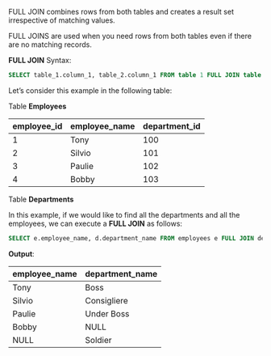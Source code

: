 FULL JOIN combines rows from both tables and creates a result set irrespective of matching values. 

FULL JOINS are used when you need rows from both tables even if there are no matching records.

**FULL JOIN** Syntax:

```sql
SELECT table_1.column_1, table_2.column_1 FROM table 1 FULL JOIN table 2 ON table_1.column_2 = table_2.column_2;
```

Let’s consider this example in the following table:

Table **Employees**

|  employee_id | employee_name | department_id |
|----------|----------|------|
| 1 | Tony | 100| 
| 2| Silvio | 101| 
| 3 | Paulie | 102 | 
| 4 | Bobby | 103 | 

Table **Departments**

In this example, if we would like to find all the departments and all the employees, we can execute a **FULL JOIN** as follows:

```sql
SELECT e.employee_name, d.department_name FROM employees e FULL JOIN departments d ON e.department_id = d.department_id
```

**Output**:

|  employee_name | department_name | 
|----------|----------|
| Tony | Boss | 
| Silvio| Consigliere | 
| Paulie| Under Boss | 
| Bobby| NULL|
| NULL | Soldier|